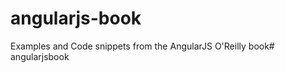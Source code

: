 angularjs-book
==============

Examples and Code snippets from the AngularJS O'Reilly book# angularjsbook
